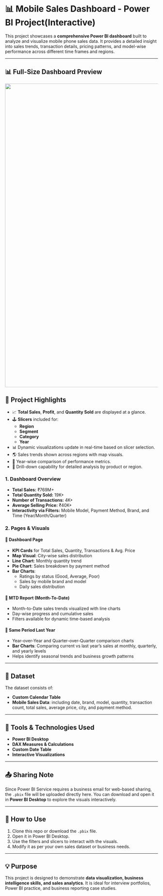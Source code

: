 # 📊 Mobile Sales Dashboard - Power BI Project(Interactive)

This project showcases a **comprehensive Power BI dashboard** built to analyze and visualize mobile phone sales data. It provides a detailed insight into sales trends, transaction details, pricing patterns, and model-wise performance across different time frames and regions.

---
## 📊 Full-Size Dashboard Preview

<img src="https://drive.google.com/uc?export=view&id=17IeUvwY-8DCTHbAi6dtW0PN1UKsWJPgF" width="1000"/>


## 📌 Project Highlights


- 📈 **Total Sales**, **Profit**, and **Quantity Sold** are displayed at a glance.
- 🕹️ **Slicers** included for:
  - **Region**
  - **Segment**
  - **Category**
  - **Year**
- 📊 Dynamic visualizations update in real-time based on slicer selection.
- 🌎 Sales trends shown across regions with map visuals.
- 📅 Year-wise comparison of performance metrics.
- 🔎 Drill-down capability for detailed analysis by product or region.


### 1. **Dashboard Overview**
- **Total Sales:** ₹769M+
- **Total Quantity Sold:** 19K+
- **Number of Transactions:** 4K+
- **Average Selling Price:** ₹40K+
- **Interactivity via Filters:** Mobile Model, Payment Method, Brand, and Time (Year/Month/Quarter)

### 2. **Pages & Visuals**

#### 🔹 Dashboard Page
- **KPI Cards** for Total Sales, Quantity, Transactions & Avg. Price
- **Map Visual**: City-wise sales distribution
- **Line Chart**: Monthly quantity trend
- **Pie Chart**: Sales breakdown by payment method
- **Bar Charts**:
  - Ratings by status (Good, Average, Poor)
  - Sales by mobile brand and model
  - Daily sales distribution

#### 🔹 MTD Report (Month-To-Date)
- Month-to-Date sales trends visualized with line charts
- Day-wise progress and cumulative sales
- Filters available for dynamic time-based analysis

#### 🔹 Same Period Last Year
- Year-over-Year and Quarter-over-Quarter comparison charts
- **Bar Charts**: Comparing current vs last year’s sales at monthly, quarterly, and yearly levels
- Helps identify seasonal trends and business growth patterns

---

## 📁 Dataset

The dataset consists of:
- **Custom Calendar Table**
- **Mobile Sales Data**: including date, brand, model, quantity, transaction count, total sales, average price, city, and payment method.

---

## 🔧 Tools & Technologies Used

- **Power BI Desktop**
- **DAX Measures & Calculations**
- **Custom Date Table**
- **Interactive Visualizations**

---

## 📤 Sharing Note

Since Power BI Service requires a business email for web-based sharing, the `.pbix` file will be uploaded directly here. You can download and open it in **Power BI Desktop** to explore the visuals interactively.

---

## 📌 How to Use

1. Clone this repo or download the `.pbix` file.
2. Open it in Power BI Desktop.
3. Use the filters and slicers to interact with the visuals.
4. Modify it as per your own sales dataset or business needs.

---

## 💡 Purpose

This project is designed to demonstrate **data visualization, business intelligence skills, and sales analytics**. It is ideal for interview portfolios, Power BI practice, and business reporting case studies.
